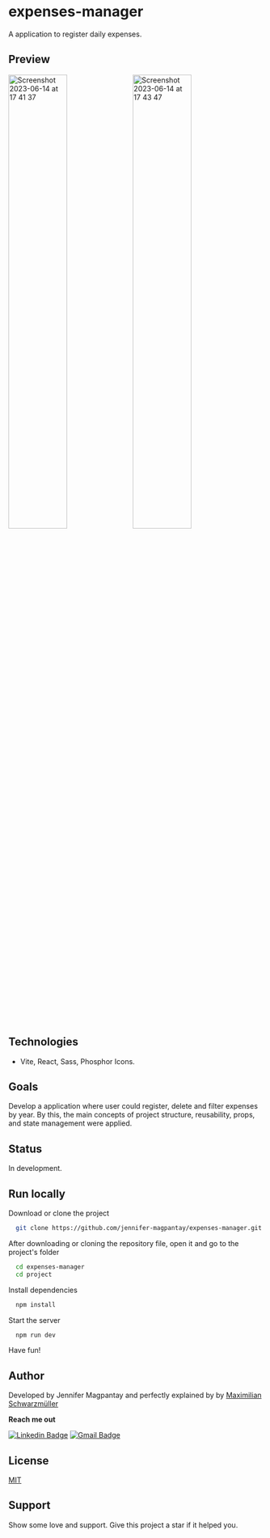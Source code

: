 # expenses-manager

A application to register daily expenses.

## Preview

<img width="48%" alt="Screenshot 2023-06-14 at 17 41 37" src="https://github.com/jennifer-magpantay/expenses-manager/assets/56962997/b4d2f2a5-4228-4e59-be98-dbe744cb721a">
<img width="48%" alt="Screenshot 2023-06-14 at 17 43 47" src="https://github.com/jennifer-magpantay/expenses-manager/assets/56962997/da6363d2-93f0-414a-84b3-12c4dde0df49">

## Technologies

- Vite, React, Sass, Phosphor Icons.

## Goals

Develop a application where user could register, delete and filter expenses by year. By this, the main concepts of project structure, reusability, props, and state management were applied.

## Status

In development.

## Run locally

Download or clone the project

```bash
  git clone https://github.com/jennifer-magpantay/expenses-manager.git
```

After downloading or cloning the repository file, open it and go to the project's folder

```bash
  cd expenses-manager
  cd project
```

Install dependencies

```bash
  npm install
```

Start the server

```bash
  npm run dev
```

Have fun!

## Author

Developed by Jennifer Magpantay and perfectly explained by by [Maximilian Schwarzmüller](https://twitter.com/maxedapps)

**Reach me out**

[![Linkedin Badge](https://img.shields.io/badge/-Jennifer-blue?style=flat-square&logo=Linkedin&logoColor=white&link=https://www.linkedin.com/in/jennifermagpantay/)](https://www.linkedin.com/in/jennifermagpantay/) [![Gmail Badge](https://img.shields.io/badge/-jennifer.magpantay@gmail.com-c14438?style=flat-square&logo=Gmail&logoColor=white&link=mailto:jennifer.magpantay@gmail.com)](mailto:jennifer.magpantay@gmail.com)

## License

[MIT](https://choosealicense.com/licenses/mit/)

## Support

Show some love and support. Give this project a star if it helped you.
